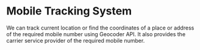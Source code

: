 # Mobile Tracking System
We can track current location or find the coordinates of a place or address of the required mobile number using Geocoder API. It also provides the carrier service provider of the required mobile number.
